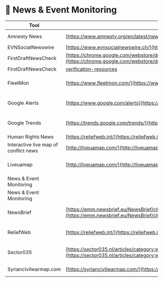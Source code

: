 # 📰 News & Event Monitoring

| Tool | URL | Description |
|------|-----|-------------|
| Amnesty News | [https://www.amnesty.org/en/latest/news/](https://www.amnesty.org/en/latest/news/) | News and reports from Amnesty International. |
| EVNSocialNewswire | [https://www.evnsocialnewswire.ch/](https://www.evnsocialnewswire.ch/) | EVNSocialNewswire |
| FirstDraftNewsCheck | [https://chrome.google.com/webstore/detail/firstdraftnewscheck/japockpeaaanknlkhagilkgcledilbfk](https://chrome.google.com/webstore/detail/firstdraftnewscheck/japockpeaaanknlkhagilkgcledilbfk) | FirstDraftNewsCheck |
| FirstDraftNewsCheck | [verification-resources](verification-resources) | FirstDraftNewsCheck... |
| FleetMon | [https://www.fleetmon.com/](https://www.fleetmon.com/) | Vessel tracking, port information, and maritime news. |
| Google Alerts | [https://www.google.com/alerts](https://www.google.com/alerts) | Get email notifications for new results on a topic. |
| Google Trends | [https://trends.google.com/trends/](https://trends.google.com/trends/) | Analyze the popularity of search queries in Google Search. |
| Human Rights News | [https://reliefweb.int/](https://reliefweb.int/) | Human Rights News |
| Interactive live map of conflict news | [http://liveuamap.com/](http://liveuamap.com/) | Interactive live map of conflict news |
| Liveuamap | [http://liveuamap.com/](http://liveuamap.com/) | Interactive live map of conflict and news events. |
| News & Event Monitoring | | 7+ |
| News & Event Monitoring | | Active |
| NewsBrief | [https://emm.newsbrief.eu/NewsBrief/clusteredition/en/latest.html](https://emm.newsbrief.eu/NewsBrief/clusteredition/en/latest.html) | European Media Monitor news aggregator. |
| ReliefWeb | [https://reliefweb.int/](https://reliefweb.int/) | A humanitarian information service provided by the UN. |
| Sector035 | [https://sector035.nl/articles/category:week-in-osint](https://sector035.nl/articles/category:week-in-osint) | High-quality articles and the "Week in OSINT" newsletter. |
| Syriancivilwarmap.com | [https://syriancivilwarmap.com/](https://syriancivilwarmap.com/) | A dedicated live map for the Syrian civil war. |
